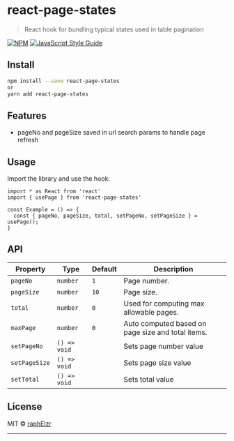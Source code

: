 # react-page-states

> React hook for bundling typical states used in table pagination

[![NPM](https://img.shields.io/npm/v/react-page-states.svg)](https://www.npmjs.com/package/react-page-states) [![JavaScript Style Guide](https://img.shields.io/badge/code_style-standard-brightgreen.svg)](https://standardjs.com)

## Install

```bash
npm install --save react-page-states
or
yarn add react-page-states
```

## Features

* pageNo and pageSize saved in url search params to handle page refresh

## Usage

Import the library and use the hook:
```tsx
import * as React from 'react'
import { usePage } from 'react-page-states'

const Example = () => {
  const { pageNo, pageSize, total, setPageNo, setPageSize } = usePage();
}
```
## API
| Property | Type | Default | Description
| ------------- |---------------------- | ----|----------------------------------------------------------------------- | 
| `pageNo`      | `number`              | `1` | Page number.                                                           |
| `pageSize`    | `number`              | `10`| Page size.                                                             |
| `total`       | `number`              | `0` | Used for computing max allowable pages.                                |
| `maxPage`     | `number`              | `0` | Auto computed based on page size and total items.                      |
| `setPageNo`   | `() => void`          |     | Sets page number value                                                 |    
| `setPageSize` | `() => void`          |     | Sets page size value                                                   |       
| `setTotal`    | `() => void`          |     | Sets total value                                                       |                  

## License

MIT © [raphElzr](https://github.com/raphElzr)

---
